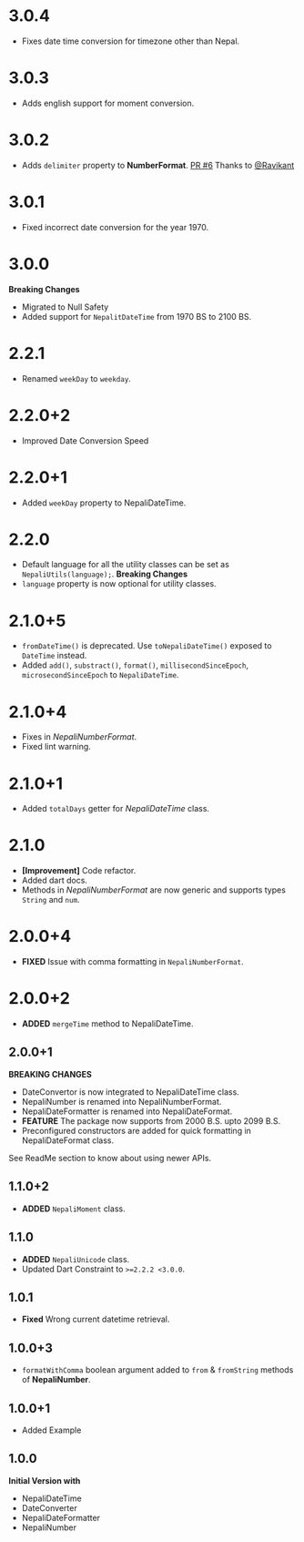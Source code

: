 # 3.0.4
* Fixes date time conversion for timezone other than Nepal.

# 3.0.3
* Adds english support for moment conversion.

# 3.0.2
* Adds `delimiter` property to **NumberFormat**. [PR #6](https://github.com/sarbagyastha/nepali_utils/pull/6) Thanks to [@Ravikant](https://github.com/ravikant-paudel)

# 3.0.1
* Fixed incorrect date conversion for the year 1970.

# 3.0.0
**Breaking Changes**
* Migrated to Null Safety
* Added support for `NepalitDateTime` from 1970 BS to 2100 BS.

# 2.2.1
* Renamed `weekDay` to `weekday`.

# 2.2.0+2
* Improved Date Conversion Speed

# 2.2.0+1
* Added `weekDay` property to NepaliDateTime.

# 2.2.0
* Default language for all the utility classes can be set as `NepaliUtils(language);`.
**Breaking Changes**
* `language` property is now optional for utility classes.

# 2.1.0+5
* `fromDateTime()` is deprecated. Use `toNepaliDateTime()` exposed to `DateTime` instead.
* Added `add()`, `substract()`, `format()`, `millisecondSinceEpoch`, `microsecondSinceEpoch` to `NepaliDateTime`.

# 2.1.0+4
* Fixes in *NepaliNumberFormat*.
* Fixed lint warning.

# 2.1.0+1
* Added `totalDays` getter for *NepaliDateTime* class.

# 2.1.0
* **[Improvement]** Code refactor.
* Added dart docs.
* Methods in *NepaliNumberFormat* are now generic and supports types `String` and `num`.

# 2.0.0+4
* **FIXED** Issue with comma formatting in `NepaliNumberFormat`.

# 2.0.0+2
* **ADDED** `mergeTime` method to NepaliDateTime.

## 2.0.0+1
**BREAKING CHANGES** 
* DateConvertor is now integrated to NepaliDateTime class.
* NepaliNumber is renamed into NepaliNumberFormat.
* NepaliDateFormatter is renamed into NepaliDateFormat.
* **FEATURE** The package now supports from 2000 B.S. upto 2099 B.S. 
* Preconfigured constructors are added for quick formatting in NepaliDateFormat class.
  
See ReadMe section to know about using newer APIs.

## 1.1.0+2
* **ADDED** `NepaliMoment` class.

## 1.1.0
* **ADDED** `NepaliUnicode` class.
* Updated Dart Constraint to `>=2.2.2 <3.0.0`.

## 1.0.1
* **Fixed** Wrong current datetime retrieval.

## 1.0.0+3
* `formatWithComma` boolean argument added to `from` & `fromString` methods of **NepaliNumber**.

## 1.0.0+1
* Added Example

## 1.0.0
**Initial Version with**
* NepaliDateTime
* DateConverter
* NepaliDateFormatter
* NepaliNumber
